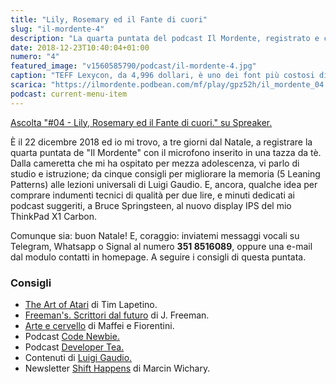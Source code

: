 ```yaml
---
title: "Lily, Rosemary ed il Fante di cuori"
slug: "il-mordente-4"
description: "La quarta puntata del podcast Il Mordente, registrato e curato da Riccardo Palombo."
date: 2018-12-23T10:40:04+01:00
numero: "4"
featured_image: "v1560585790/podcast/il-mordente-4.jpg"
caption: "TEFF Lexycon, da 4,996 dollari, è uno dei font più costosi di sempre."
scarica: "https://ilmordente.podbean.com/mf/play/gpz52h/il_mordente_04.mp3"
podcast: current-menu-item
---
```


<a class="spreaker-player" href="https://www.spreaker.com/episode/16551850" data-resource="episode_id=16551850" data-width="100%" data-height="200" data-theme="light" data-playlist="false" data-playlist-continuous="false" data-autoplay="false" data-live-autoplay="false" data-chapters-image="true" data-episode-image-position="right" data-hide-logo="false" data-hide-likes="false" data-hide-comments="false" data-hide-sharing="false" >Ascolta "#04 - Lily, Rosemary ed il Fante di cuori." su Spreaker.</a>

È il 22 dicembre 2018 ed io mi trovo, a tre giorni dal Natale, a registrare la quarta puntata de "Il Mordente" con il microfono inserito in una tazza da tè. Dalla cameretta che mi ha ospitato per mezza adolescenza, vi parlo di studio e istruzione; da cinque consigli per migliorare la memoria (5 Leaning Patterns) alle lezioni universali di Luigi Gaudio. E, ancora, qualche idea per comprare indumenti tecnici di qualità per due lire, e minuti dedicati ai podcast suggeriti, a Bruce Springsteen, al nuovo display IPS del mio ThinkPad X1 Carbon.

Comunque sia: buon Natale! E, coraggio: inviatemi messaggi vocali su Telegram, Whatsapp o Signal al numero **351 8516089**, oppure una e-mail dal modulo contatti in homepage. A seguire i consigli di questa puntata.

### Consigli
<ul>
<li><a class="text-info" href="https://amzn.to/2Rja7T8" target="_blank" rel="nofollow noopener" title="Vedi il libro Art of Atari su Amazon">The Art of Atari</a> di Tim Lapetino.</li>
<li><a class="text-info" href="https://amzn.to/2QOI7HQ" target="_blank" rel="nofollow noopener" title="Vedi il libro Scrittura dal futuro su Amazon">Freeman's. Scrittori dal futuro</a> di J. Freeman.</li>
<li><a class="text-info" href="https://amzn.to/2QPdy4O" target="_blank" rel="nofollow noopener" title="Vedi il libro Arte e Cervello su Amazon">Arte e cervello</a> di Maffei e Fiorentini.</li>
<li>Podcast <a class="text-info" href="https://www.codenewbie.org/" target="_blank" title="Vedi Podcast Code Newbie">Code Newbie.</a></li>
<li>Podcast <a class="text-info" href="https://developertea.com/" target="_blank" title="Vedi Podcast Developer Tea">Developer Tea.</a></li>
<li>Contenuti di <a class="text-info" href="https://gaudio.org/" target="_blank" title="Vai al sito di Luigi Gaudio">Luigi Gaudio.</a></li>
<li>Newsletter <a class="text-info" href="https://www.getrevue.co/profile/shift-happens" target="_blank" title="Newsletter Shift Happens">Shift Happens</a> di Marcin Wichary.</li>
</ul>